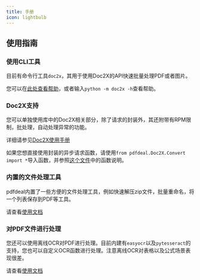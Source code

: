```yaml
---
title: 手册
icon: lightbulb
---
```


## 使用指南

### 使用CLI工具

目前有命令行工具`doc2x`，其用于使用Doc2X的API快速批量处理PDF或者图片。

您可以在[此处查看帮助](CLI/README.md)，或者输入`python -m doc2x -h`查看帮助。

### Doc2X支持

您可以单独使用库中的Doc2X相关部分，除了请求的封装外，其还附带有RPM限制，批处理，自动处理异常的功能。

详细请参见[Doc2X使用手册](Doc2X/README.md)

如果您想直接使用封装的异步请求函数，请使用`from pdfdeal.Doc2X.Convert import *`导入函数，并参照[这个文件](https://github.com/Menghuan1918/pdfdeal/blob/main/src/pdfdeal/Doc2X/Convert.py)中的函数说明。

### 内置的文件处理工具

pdfdeal内置了一些方便的文件处理工具，例如快速解压zip文件，批量重命名，将一个列表保存到PDF等工具。

请查看[使用文档](Tools.md)

### 对PDF文件进行处理

您还可以使用离线OCR对PDF进行处理。目前内建有`easyocr`以及`pytesseract`的支持，您也可以自定义OCR函数进行处理。注意离线OCR对表格以及公式场景表现很差。

请查看[使用文档](pdfdeal/README.md)